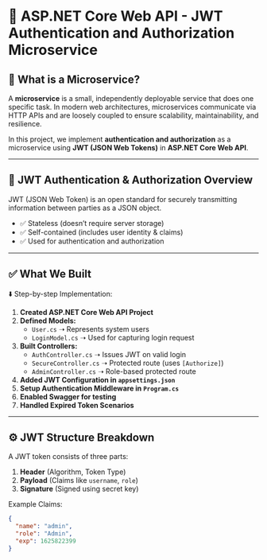 # 🔐 ASP.NET Core Web API - JWT Authentication and Authorization Microservice

## 📌 What is a Microservice?

A **microservice** is a small, independently deployable service that does one specific task. In modern web architectures, microservices communicate via HTTP APIs and are loosely coupled to ensure scalability, maintainability, and resilience.

In this project, we implement **authentication and authorization** as a microservice using **JWT (JSON Web Tokens)** in **ASP.NET Core Web API**.

---

## 🔐 JWT Authentication & Authorization Overview

JWT (JSON Web Token) is an open standard for securely transmitting information between parties as a JSON object.

- ✅ Stateless (doesn’t require server storage)
- ✅ Self-contained (includes user identity & claims)
- ✅ Used for authentication and authorization

---

## ✅ What We Built

⬇️ Step-by-step Implementation:

1. **Created ASP.NET Core Web API Project**
2. **Defined Models:**
   - `User.cs` ➝ Represents system users
   - `LoginModel.cs` ➝ Used for capturing login request
3. **Built Controllers:**
   - `AuthController.cs` ➝ Issues JWT on valid login
   - `SecureController.cs` ➝ Protected route (uses `[Authorize]`)
   - `AdminController.cs` ➝ Role-based protected route
4. **Added JWT Configuration in `appsettings.json`**
5. **Setup Authentication Middleware in `Program.cs`**
6. **Enabled Swagger for testing**
7. **Handled Expired Token Scenarios**

---

## ⚙️ JWT Structure Breakdown

A JWT token consists of three parts:

1. **Header** (Algorithm, Token Type)
2. **Payload** (Claims like `username`, `role`)
3. **Signature** (Signed using secret key)

Example Claims:

```json
{
  "name": "admin",
  "role": "Admin",
  "exp": 1625822399
}
